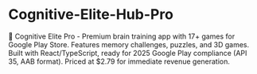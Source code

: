 # Cognitive-Elite-Hub-Pro
🧠 Cognitive Elite Pro - Premium brain training app with 17+ games for Google Play Store. Features memory challenges, puzzles, and 3D games. Built with React/TypeScript, ready for 2025 Google Play compliance (API 35, AAB format). Priced at $2.79 for immediate revenue generation.
